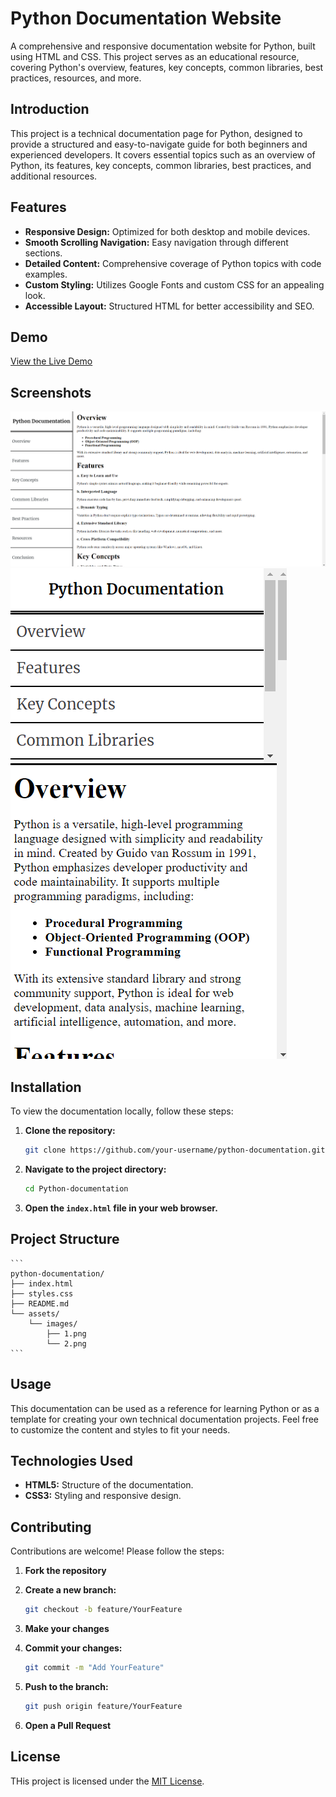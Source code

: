 # Python Documentation Website

A comprehensive and responsive documentation website for Python, built using HTML and CSS. This project serves as an educational resource, covering Python's overview, features, key concepts, common libraries, best practices, resources, and more.

## Introduction

This project is a technical documentation page for Python, designed to provide a structured and easy-to-navigate guide for both beginners and experienced developers. It covers essential topics such as an overview of Python, its features, key concepts, common libraries, best practices, and additional resources.

## Features

- **Responsive Design:** Optimized for both desktop and mobile devices.
- **Smooth Scrolling Navigation:** Easy navigation through different sections.
- **Detailed Content:** Comprehensive coverage of Python topics with code examples.
- **Custom Styling:** Utilizes Google Fonts and custom CSS for an appealing look.
- **Accessible Layout:** Structured HTML for better accessibility and SEO.

## Demo

[View the Live Demo](https://codewithyashsoni.github.io/Python-documentation/)

## Screenshots

<img src="https://github.com/codewithyashsoni/Python-documentation/blob/b51bd1a23b0bfb08bb89db4ed5645a51f1dcf91b/assets/images/1.png" alt="Desktop view of website">

<img src="https://github.com/codewithyashsoni/Python-documentation/blob/b51bd1a23b0bfb08bb89db4ed5645a51f1dcf91b/assets/images/2.png" alt="Mobile view of website">

## Installation

To view the documentation locally, follow these steps:

1. **Clone the repository:**

   ```bash
   git clone https://github.com/your-username/python-documentation.git
    ```

2. **Navigate to the project directory:**

    ```bash
    cd Python-documentation
    ```

3. **Open the <code>index.html</code> file in your web browser.**

## Project Structure

    ```
    python-documentation/
    ├── index.html
    ├── styles.css
    ├── README.md
    └── assets/
        └── images/
            ├── 1.png
            └── 2.png
    ```

## Usage

This documentation can be used as a reference for learning Python or as a template for creating your own technical documentation projects. Feel free to customize the content and styles to fit your needs.

## Technologies Used

- **HTML5:** Structure of the documentation.
- **CSS3:** Styling and responsive design.

## Contributing

Contributions are welcome! Please follow the steps:

1. **Fork the repository**

2. **Create a new branch:**

    ```bash
    git checkout -b feature/YourFeature
    ```

3. **Make your changes**

4. **Commit your changes:**

    ```bash
    git commit -m "Add YourFeature"
    ```

5. **Push to the branch:**

    ```bash
    git push origin feature/YourFeature
    ```

6. **Open a Pull Request**

## License

THis project is licensed under the [MIT License](./LICENSE).